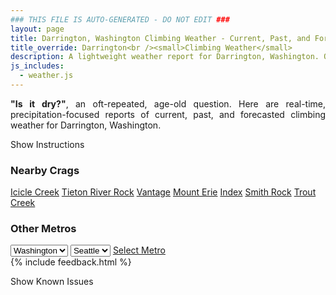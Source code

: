 ```yaml
---
### THIS FILE IS AUTO-GENERATED - DO NOT EDIT ###
layout: page
title: Darrington, Washington Climbing Weather - Current, Past, and Forecasted Report
title_override: Darrington<br /><small>Climbing Weather</small>
description: A lightweight weather report for Darrington, Washington. Optimized for slow internet connections.
js_includes:
  - weather.js
---
```


<section class="measure center lh-copy f5-ns f6 ph2 mv4" style="text-align: justify;">
<strong>"Is it dry?"</strong>, an oft-repeated, age-old question. Here are real-time,
precipitation-focused reports of current, past, and forecasted climbing weather for Darrington, Washington.
</section>

<p id="settings-toggle" class="mw5 b center tc hover-light-red black-70 pointer">Show Instructions</p>
<section id="settings" class="overflow-hidden" style="display:none;">
    <div class="mv2 ph2 center">
        <div class="fn f6 tc pv2">
            <p class="measure lh-copy center"><strong>Show/hide hourly forecasts</strong> by clicking the desired day.</p>
            <hr class="mw5 p0 mv2 o-60 b0 bt b--light-red light-red bg-light-red">
            <p class="measure lh-copy center"><strong>Current and Past conditions</strong> are measured by the nearest weather station. <strong>Forecast conditions</strong> are calculated and polled separately.</p>
            <hr class="mw5 p0 mv2 o-60 b0 bt b--light-red light-red bg-light-red">
            <p class="measure lh-copy center"><strong>Having issues?</strong> Try <a id="clear-cache" class="no-underline relative fancy-link light-red hover-light-red" href="#">clearing the local cache</a>.</p>
            <hr class="mw5 p0 mv2 o-60 b0 bt b--light-red light-red bg-light-red">
            <p class="measure lh-copy center">Weather data sourced from <a class="no-underline fancy-link relative light-red" target="_blank" href="https://www.weather.gov/documentation/services-web-api">weather.gov</a>.</p>
        </div>
    </div>
</section>
<section id="weather" data-crag="darrington-washington" class="mv4-ns mv3 ph2 center"></section>
<section id="nearby" class="tc lh-copy">
  <h3>Nearby Crags</h3>
<a class="nowrap no-underline fancy-link relative light-red mh3" href="/crags/icicle-creek-washington-weather.html">Icicle Creek</a>
<a class="nowrap no-underline fancy-link relative light-red mh3" href="/crags/tieton-river-rock-washington-weather.html">Tieton River Rock</a>
<a class="nowrap no-underline fancy-link relative light-red mh3" href="/crags/vantage-washington-weather.html">Vantage</a>
<a class="nowrap no-underline fancy-link relative light-red mh3" href="/crags/mount-erie-washington-weather.html">Mount Erie</a>
<a class="nowrap no-underline fancy-link relative light-red mh3" href="/crags/index-washington-weather.html">Index</a>
<a class="nowrap no-underline fancy-link relative light-red mh3" href="/crags/smith-rock-oregon-weather.html">Smith Rock</a>
<a class="nowrap no-underline fancy-link relative light-red mh3" href="/crags/trout-creek-oregon-weather.html">Trout Creek</a>
</section>
<section id="nearby" class="tc lh-copy">
  <h3>Other Metros</h3>
  <select class="ma1 bg-near-white pa2" id="stateSel">
    <option value="Texas">Texas</option>
    <option value="Washington" selected>Washington</option>
    <option value="Colorado">Colorado</option>
    <option value="Tennessee">Tennessee</option>
    <option value="Utah">Utah</option>
    <option value="California">California</option>
  </select>
  <select class="ma1 bg-near-white pa2" id="citySel">
    <option value="Seattle" selected>Seattle</option>
  </select>
  <a id="selectMetro" class="f6 link dim ph3 pv2 ma1 dib white bg-light-red" href="/crags/seattle-washington-weather.html">Select Metro</a>
  <script>
    var states = [];
    states["Texas"] = "Austin"
    states["Washington"] = "Seattle"
    states["Colorado"] = "Denver"
    states["Tennessee"] = "Nashville"
    states["Utah"] = "Salt Lake City"
    states["California"] = "San Francisco|Los Angeles"
  </script>
</section>
{% include feedback.html %}
<p id="issues-toggle" class="mw5 b center tc hover-light-red black-70 pointer">Show Known Issues</p>
<section id="issues" class="overflow-hidden tc f6">
</section>

<script>
  var weekly_SEW_151_89 = {"updated":"2021-08-02T03:18:10+00:00","units":"us","forecastGenerator":"BaselineForecastGenerator","generatedAt":"2021-08-02T08:43:56+00:00","updateTime":"2021-08-02T03:18:10+00:00","validTimes":"2021-08-01T21:00:00+00:00/P7DT4H","elevation":{"value":1150.9248,"unitCode":"unit:m"},"periods":[{"number":1,"name":"Overnight","startTime":"2021-08-02T01:00:00-07:00","endTime":"2021-08-02T06:00:00-07:00","isDaytime":false,"temperature":58,"temperatureUnit":"F","temperatureTrend":null,"windSpeed":"3 mph","windDirection":"WNW","icon":"https://api.weather.gov/icons/land/night/haze?size=medium","shortForecast":"Haze","detailedForecast":"Haze. Mostly clear, with a low around 58. West northwest wind around 3 mph."},{"number":2,"name":"Monday","startTime":"2021-08-02T06:00:00-07:00","endTime":"2021-08-02T18:00:00-07:00","isDaytime":true,"temperature":73,"temperatureUnit":"F","temperatureTrend":null,"windSpeed":"1 to 5 mph","windDirection":"N","icon":"https://api.weather.gov/icons/land/day/haze?size=medium","shortForecast":"Haze","detailedForecast":"Haze. Sunny, with a high near 73. North wind 1 to 5 mph."},{"number":3,"name":"Monday Night","startTime":"2021-08-02T18:00:00-07:00","endTime":"2021-08-03T06:00:00-07:00","isDaytime":false,"temperature":60,"temperatureUnit":"F","temperatureTrend":null,"windSpeed":"6 mph","windDirection":"NNW","icon":"https://api.weather.gov/icons/land/night/haze?size=medium","shortForecast":"Haze","detailedForecast":"Haze. Clear, with a low around 60. North northwest wind around 6 mph."},{"number":4,"name":"Tuesday","startTime":"2021-08-03T06:00:00-07:00","endTime":"2021-08-03T18:00:00-07:00","isDaytime":true,"temperature":77,"temperatureUnit":"F","temperatureTrend":null,"windSpeed":"2 to 6 mph","windDirection":"NW","icon":"https://api.weather.gov/icons/land/day/haze?size=medium","shortForecast":"Haze","detailedForecast":"Haze. Sunny, with a high near 77. Northwest wind 2 to 6 mph."},{"number":5,"name":"Tuesday Night","startTime":"2021-08-03T18:00:00-07:00","endTime":"2021-08-04T06:00:00-07:00","isDaytime":false,"temperature":58,"temperatureUnit":"F","temperatureTrend":null,"windSpeed":"2 to 6 mph","windDirection":"N","icon":"https://api.weather.gov/icons/land/night/haze?size=medium","shortForecast":"Haze","detailedForecast":"Haze. Mostly clear, with a low around 58. North wind 2 to 6 mph."},{"number":6,"name":"Wednesday","startTime":"2021-08-04T06:00:00-07:00","endTime":"2021-08-04T18:00:00-07:00","isDaytime":true,"temperature":78,"temperatureUnit":"F","temperatureTrend":null,"windSpeed":"3 to 7 mph","windDirection":"N","icon":"https://api.weather.gov/icons/land/day/haze?size=medium","shortForecast":"Haze","detailedForecast":"Haze. Sunny, with a high near 78."},{"number":7,"name":"Wednesday Night","startTime":"2021-08-04T18:00:00-07:00","endTime":"2021-08-05T06:00:00-07:00","isDaytime":false,"temperature":56,"temperatureUnit":"F","temperatureTrend":null,"windSpeed":"7 mph","windDirection":"WSW","icon":"https://api.weather.gov/icons/land/night/haze/rain_showers,20?size=medium","shortForecast":"Haze then Slight Chance Rain Showers","detailedForecast":"Haze before 5am, then a slight chance of rain showers. Partly cloudy, with a low around 56. Chance of precipitation is 20%."},{"number":8,"name":"Thursday","startTime":"2021-08-05T06:00:00-07:00","endTime":"2021-08-05T18:00:00-07:00","isDaytime":true,"temperature":67,"temperatureUnit":"F","temperatureTrend":null,"windSpeed":"8 mph","windDirection":"SW","icon":"https://api.weather.gov/icons/land/day/rain_showers?size=medium","shortForecast":"Slight Chance Rain Showers","detailedForecast":"A slight chance of rain showers. Partly sunny, with a high near 67."},{"number":9,"name":"Thursday Night","startTime":"2021-08-05T18:00:00-07:00","endTime":"2021-08-06T06:00:00-07:00","isDaytime":false,"temperature":55,"temperatureUnit":"F","temperatureTrend":null,"windSpeed":"8 mph","windDirection":"SW","icon":"https://api.weather.gov/icons/land/night/rain_showers?size=medium","shortForecast":"Chance Rain Showers","detailedForecast":"A chance of rain showers. Mostly cloudy, with a low around 55."},{"number":10,"name":"Friday","startTime":"2021-08-06T06:00:00-07:00","endTime":"2021-08-06T18:00:00-07:00","isDaytime":true,"temperature":58,"temperatureUnit":"F","temperatureTrend":null,"windSpeed":"8 mph","windDirection":"SW","icon":"https://api.weather.gov/icons/land/day/rain_showers?size=medium","shortForecast":"Rain Showers Likely","detailedForecast":"Rain showers likely. Mostly cloudy, with a high near 58."},{"number":11,"name":"Friday Night","startTime":"2021-08-06T18:00:00-07:00","endTime":"2021-08-07T06:00:00-07:00","isDaytime":false,"temperature":52,"temperatureUnit":"F","temperatureTrend":null,"windSpeed":"2 to 8 mph","windDirection":"WSW","icon":"https://api.weather.gov/icons/land/night/rain_showers?size=medium","shortForecast":"Rain Showers Likely","detailedForecast":"Rain showers likely. Mostly cloudy, with a low around 52."},{"number":12,"name":"Saturday","startTime":"2021-08-07T06:00:00-07:00","endTime":"2021-08-07T18:00:00-07:00","isDaytime":true,"temperature":56,"temperatureUnit":"F","temperatureTrend":null,"windSpeed":"5 to 8 mph","windDirection":"WSW","icon":"https://api.weather.gov/icons/land/day/rain_showers?size=medium","shortForecast":"Chance Rain Showers","detailedForecast":"A chance of rain showers. Mostly cloudy, with a high near 56."},{"number":13,"name":"Saturday Night","startTime":"2021-08-07T18:00:00-07:00","endTime":"2021-08-08T06:00:00-07:00","isDaytime":false,"temperature":51,"temperatureUnit":"F","temperatureTrend":null,"windSpeed":"3 to 7 mph","windDirection":"WSW","icon":"https://api.weather.gov/icons/land/night/rain_showers?size=medium","shortForecast":"Slight Chance Rain Showers","detailedForecast":"A slight chance of rain showers before 5am. Mostly cloudy, with a low around 51."},{"number":14,"name":"Sunday","startTime":"2021-08-08T06:00:00-07:00","endTime":"2021-08-08T18:00:00-07:00","isDaytime":true,"temperature":62,"temperatureUnit":"F","temperatureTrend":null,"windSpeed":"5 mph","windDirection":"SW","icon":"https://api.weather.gov/icons/land/day/rain_showers?size=medium","shortForecast":"Slight Chance Rain Showers","detailedForecast":"A slight chance of rain showers between 11am and 5pm. Partly sunny, with a high near 62."}]}
  var hourly_SEW_151_89 = {"@context":["https://geojson.org/geojson-ld/geojson-context.jsonld",{"@version":"1.1","wx":"https://api.weather.gov/ontology#","geo":"http://www.opengis.net/ont/geosparql#","unit":"http://codes.wmo.int/common/unit/","@vocab":"https://api.weather.gov/ontology#"}],"type":"Feature","geometry":{"type":"Polygon","coordinates":[[[-121.6487288,48.1784602],[-121.6426225,48.158006500000006],[-121.6119448,48.16207810000001],[-121.6180444,48.18253210000001],[-121.6487288,48.1784602]]]},"properties":{"updated":"2021-08-02T03:18:10+00:00","units":"us","forecastGenerator":"HourlyForecastGenerator","generatedAt":"2021-08-02T08:43:57+00:00","updateTime":"2021-08-02T03:18:10+00:00","validTimes":"2021-08-01T21:00:00+00:00/P7DT4H","elevation":{"value":1150.9248,"unitCode":"unit:m"},"periods":[{"number":1,"name":"","startTime":"2021-08-02T01:00:00-07:00","endTime":"2021-08-02T02:00:00-07:00","isDaytime":false,"temperature":59,"temperatureUnit":"F","temperatureTrend":null,"windSpeed":"1 mph","windDirection":"W","icon":"https://api.weather.gov/icons/land/night/haze?size=small","shortForecast":"Haze","detailedForecast":""},{"number":2,"name":"","startTime":"2021-08-02T02:00:00-07:00","endTime":"2021-08-02T03:00:00-07:00","isDaytime":false,"temperature":59,"temperatureUnit":"F","temperatureTrend":null,"windSpeed":"3 mph","windDirection":"W","icon":"https://api.weather.gov/icons/land/night/haze?size=small","shortForecast":"Haze","detailedForecast":""},{"number":3,"name":"","startTime":"2021-08-02T03:00:00-07:00","endTime":"2021-08-02T04:00:00-07:00","isDaytime":false,"temperature":58,"temperatureUnit":"F","temperatureTrend":null,"windSpeed":"3 mph","windDirection":"W","icon":"https://api.weather.gov/icons/land/night/haze?size=small","shortForecast":"Haze","detailedForecast":""},{"number":4,"name":"","startTime":"2021-08-02T04:00:00-07:00","endTime":"2021-08-02T05:00:00-07:00","isDaytime":false,"temperature":58,"temperatureUnit":"F","temperatureTrend":null,"windSpeed":"3 mph","windDirection":"W","icon":"https://api.weather.gov/icons/land/night/haze?size=small","shortForecast":"Haze","detailedForecast":""},{"number":5,"name":"","startTime":"2021-08-02T05:00:00-07:00","endTime":"2021-08-02T06:00:00-07:00","isDaytime":false,"temperature":58,"temperatureUnit":"F","temperatureTrend":null,"windSpeed":"2 mph","windDirection":"NW","icon":"https://api.weather.gov/icons/land/night/haze?size=small","shortForecast":"Haze","detailedForecast":""},{"number":6,"name":"","startTime":"2021-08-02T06:00:00-07:00","endTime":"2021-08-02T07:00:00-07:00","isDaytime":true,"temperature":58,"temperatureUnit":"F","temperatureTrend":null,"windSpeed":"2 mph","windDirection":"NW","icon":"https://api.weather.gov/icons/land/day/haze?size=small","shortForecast":"Haze","detailedForecast":""},{"number":7,"name":"","startTime":"2021-08-02T07:00:00-07:00","endTime":"2021-08-02T08:00:00-07:00","isDaytime":true,"temperature":60,"temperatureUnit":"F","temperatureTrend":null,"windSpeed":"2 mph","windDirection":"NW","icon":"https://api.weather.gov/icons/land/day/haze?size=small","shortForecast":"Haze","detailedForecast":""},{"number":8,"name":"","startTime":"2021-08-02T08:00:00-07:00","endTime":"2021-08-02T09:00:00-07:00","isDaytime":true,"temperature":63,"temperatureUnit":"F","temperatureTrend":null,"windSpeed":"1 mph","windDirection":"NE","icon":"https://api.weather.gov/icons/land/day/haze?size=small","shortForecast":"Haze","detailedForecast":""},{"number":9,"name":"","startTime":"2021-08-02T09:00:00-07:00","endTime":"2021-08-02T10:00:00-07:00","isDaytime":true,"temperature":65,"temperatureUnit":"F","temperatureTrend":null,"windSpeed":"1 mph","windDirection":"NE","icon":"https://api.weather.gov/icons/land/day/haze?size=small","shortForecast":"Haze","detailedForecast":""},{"number":10,"name":"","startTime":"2021-08-02T10:00:00-07:00","endTime":"2021-08-02T11:00:00-07:00","isDaytime":true,"temperature":67,"temperatureUnit":"F","temperatureTrend":null,"windSpeed":"1 mph","windDirection":"NE","icon":"https://api.weather.gov/icons/land/day/haze?size=small","shortForecast":"Haze","detailedForecast":""},{"number":11,"name":"","startTime":"2021-08-02T11:00:00-07:00","endTime":"2021-08-02T12:00:00-07:00","isDaytime":true,"temperature":69,"temperatureUnit":"F","temperatureTrend":null,"windSpeed":"5 mph","windDirection":"N","icon":"https://api.weather.gov/icons/land/day/haze?size=small","shortForecast":"Haze","detailedForecast":""},{"number":12,"name":"","startTime":"2021-08-02T12:00:00-07:00","endTime":"2021-08-02T13:00:00-07:00","isDaytime":true,"temperature":70,"temperatureUnit":"F","temperatureTrend":null,"windSpeed":"5 mph","windDirection":"N","icon":"https://api.weather.gov/icons/land/day/haze?size=small","shortForecast":"Haze","detailedForecast":""},{"number":13,"name":"","startTime":"2021-08-02T13:00:00-07:00","endTime":"2021-08-02T14:00:00-07:00","isDaytime":true,"temperature":71,"temperatureUnit":"F","temperatureTrend":null,"windSpeed":"5 mph","windDirection":"N","icon":"https://api.weather.gov/icons/land/day/haze?size=small","shortForecast":"Haze","detailedForecast":""},{"number":14,"name":"","startTime":"2021-08-02T14:00:00-07:00","endTime":"2021-08-02T15:00:00-07:00","isDaytime":true,"temperature":72,"temperatureUnit":"F","temperatureTrend":null,"windSpeed":"5 mph","windDirection":"NNW","icon":"https://api.weather.gov/icons/land/day/haze?size=small","shortForecast":"Haze","detailedForecast":""},{"number":15,"name":"","startTime":"2021-08-02T15:00:00-07:00","endTime":"2021-08-02T16:00:00-07:00","isDaytime":true,"temperature":73,"temperatureUnit":"F","temperatureTrend":null,"windSpeed":"5 mph","windDirection":"NNW","icon":"https://api.weather.gov/icons/land/day/haze?size=small","shortForecast":"Haze","detailedForecast":""},{"number":16,"name":"","startTime":"2021-08-02T16:00:00-07:00","endTime":"2021-08-02T17:00:00-07:00","isDaytime":true,"temperature":73,"temperatureUnit":"F","temperatureTrend":null,"windSpeed":"5 mph","windDirection":"NNW","icon":"https://api.weather.gov/icons/land/day/haze?size=small","shortForecast":"Haze","detailedForecast":""},{"number":17,"name":"","startTime":"2021-08-02T17:00:00-07:00","endTime":"2021-08-02T18:00:00-07:00","isDaytime":true,"temperature":72,"temperatureUnit":"F","temperatureTrend":null,"windSpeed":"5 mph","windDirection":"N","icon":"https://api.weather.gov/icons/land/day/haze?size=small","shortForecast":"Haze","detailedForecast":""},{"number":18,"name":"","startTime":"2021-08-02T18:00:00-07:00","endTime":"2021-08-02T19:00:00-07:00","isDaytime":false,"temperature":72,"temperatureUnit":"F","temperatureTrend":null,"windSpeed":"5 mph","windDirection":"N","icon":"https://api.weather.gov/icons/land/night/haze?size=small","shortForecast":"Haze","detailedForecast":""},{"number":19,"name":"","startTime":"2021-08-02T19:00:00-07:00","endTime":"2021-08-02T20:00:00-07:00","isDaytime":false,"temperature":71,"temperatureUnit":"F","temperatureTrend":null,"windSpeed":"5 mph","windDirection":"N","icon":"https://api.weather.gov/icons/land/night/haze?size=small","shortForecast":"Haze","detailedForecast":""},{"number":20,"name":"","startTime":"2021-08-02T20:00:00-07:00","endTime":"2021-08-02T21:00:00-07:00","isDaytime":false,"temperature":68,"temperatureUnit":"F","temperatureTrend":null,"windSpeed":"3 mph","windDirection":"NNW","icon":"https://api.weather.gov/icons/land/night/haze?size=small","shortForecast":"Haze","detailedForecast":""},{"number":21,"name":"","startTime":"2021-08-02T21:00:00-07:00","endTime":"2021-08-02T22:00:00-07:00","isDaytime":false,"temperature":66,"temperatureUnit":"F","temperatureTrend":null,"windSpeed":"3 mph","windDirection":"NNW","icon":"https://api.weather.gov/icons/land/night/haze?size=small","shortForecast":"Haze","detailedForecast":""},{"number":22,"name":"","startTime":"2021-08-02T22:00:00-07:00","endTime":"2021-08-02T23:00:00-07:00","isDaytime":false,"temperature":65,"temperatureUnit":"F","temperatureTrend":null,"windSpeed":"3 mph","windDirection":"NNW","icon":"https://api.weather.gov/icons/land/night/haze?size=small","shortForecast":"Haze","detailedForecast":""},{"number":23,"name":"","startTime":"2021-08-02T23:00:00-07:00","endTime":"2021-08-03T00:00:00-07:00","isDaytime":false,"temperature":63,"temperatureUnit":"F","temperatureTrend":null,"windSpeed":"3 mph","windDirection":"NNW","icon":"https://api.weather.gov/icons/land/night/haze?size=small","shortForecast":"Haze","detailedForecast":""},{"number":24,"name":"","startTime":"2021-08-03T00:00:00-07:00","endTime":"2021-08-03T01:00:00-07:00","isDaytime":false,"temperature":63,"temperatureUnit":"F","temperatureTrend":null,"windSpeed":"3 mph","windDirection":"NNW","icon":"https://api.weather.gov/icons/land/night/haze?size=small","shortForecast":"Haze","detailedForecast":""},{"number":25,"name":"","startTime":"2021-08-03T01:00:00-07:00","endTime":"2021-08-03T02:00:00-07:00","isDaytime":false,"temperature":62,"temperatureUnit":"F","temperatureTrend":null,"windSpeed":"3 mph","windDirection":"NNW","icon":"https://api.weather.gov/icons/land/night/haze?size=small","shortForecast":"Haze","detailedForecast":""},{"number":26,"name":"","startTime":"2021-08-03T02:00:00-07:00","endTime":"2021-08-03T03:00:00-07:00","isDaytime":false,"temperature":62,"temperatureUnit":"F","temperatureTrend":null,"windSpeed":"3 mph","windDirection":"N","icon":"https://api.weather.gov/icons/land/night/haze?size=small","shortForecast":"Haze","detailedForecast":""},{"number":27,"name":"","startTime":"2021-08-03T03:00:00-07:00","endTime":"2021-08-03T04:00:00-07:00","isDaytime":false,"temperature":61,"temperatureUnit":"F","temperatureTrend":null,"windSpeed":"3 mph","windDirection":"N","icon":"https://api.weather.gov/icons/land/night/haze?size=small","shortForecast":"Haze","detailedForecast":""},{"number":28,"name":"","startTime":"2021-08-03T04:00:00-07:00","endTime":"2021-08-03T05:00:00-07:00","isDaytime":false,"temperature":61,"temperatureUnit":"F","temperatureTrend":null,"windSpeed":"3 mph","windDirection":"N","icon":"https://api.weather.gov/icons/land/night/haze?size=small","shortForecast":"Haze","detailedForecast":""},{"number":29,"name":"","startTime":"2021-08-03T05:00:00-07:00","endTime":"2021-08-03T06:00:00-07:00","isDaytime":false,"temperature":60,"temperatureUnit":"F","temperatureTrend":null,"windSpeed":"6 mph","windDirection":"NNW","icon":"https://api.weather.gov/icons/land/night/haze?size=small","shortForecast":"Haze","detailedForecast":""},{"number":30,"name":"","startTime":"2021-08-03T06:00:00-07:00","endTime":"2021-08-03T07:00:00-07:00","isDaytime":true,"temperature":60,"temperatureUnit":"F","temperatureTrend":null,"windSpeed":"6 mph","windDirection":"NNW","icon":"https://api.weather.gov/icons/land/day/haze?size=small","shortForecast":"Haze","detailedForecast":""},{"number":31,"name":"","startTime":"2021-08-03T07:00:00-07:00","endTime":"2021-08-03T08:00:00-07:00","isDaytime":true,"temperature":62,"temperatureUnit":"F","temperatureTrend":null,"windSpeed":"6 mph","windDirection":"NNW","icon":"https://api.weather.gov/icons/land/day/haze?size=small","shortForecast":"Haze","detailedForecast":""},{"number":32,"name":"","startTime":"2021-08-03T08:00:00-07:00","endTime":"2021-08-03T09:00:00-07:00","isDaytime":true,"temperature":65,"temperatureUnit":"F","temperatureTrend":null,"windSpeed":"5 mph","windDirection":"WNW","icon":"https://api.weather.gov/icons/land/day/haze?size=small","shortForecast":"Haze","detailedForecast":""},{"number":33,"name":"","startTime":"2021-08-03T09:00:00-07:00","endTime":"2021-08-03T10:00:00-07:00","isDaytime":true,"temperature":68,"temperatureUnit":"F","temperatureTrend":null,"windSpeed":"5 mph","windDirection":"WNW","icon":"https://api.weather.gov/icons/land/day/haze?size=small","shortForecast":"Haze","detailedForecast":""},{"number":34,"name":"","startTime":"2021-08-03T10:00:00-07:00","endTime":"2021-08-03T11:00:00-07:00","isDaytime":true,"temperature":70,"temperatureUnit":"F","temperatureTrend":null,"windSpeed":"5 mph","windDirection":"WNW","icon":"https://api.weather.gov/icons/land/day/haze?size=small","shortForecast":"Haze","detailedForecast":""},{"number":35,"name":"","startTime":"2021-08-03T11:00:00-07:00","endTime":"2021-08-03T12:00:00-07:00","isDaytime":true,"temperature":72,"temperatureUnit":"F","temperatureTrend":null,"windSpeed":"3 mph","windDirection":"NW","icon":"https://api.weather.gov/icons/land/day/haze?size=small","shortForecast":"Haze","detailedForecast":""},{"number":36,"name":"","startTime":"2021-08-03T12:00:00-07:00","endTime":"2021-08-03T13:00:00-07:00","isDaytime":true,"temperature":74,"temperatureUnit":"F","temperatureTrend":null,"windSpeed":"3 mph","windDirection":"NW","icon":"https://api.weather.gov/icons/land/day/haze?size=small","shortForecast":"Haze","detailedForecast":""},{"number":37,"name":"","startTime":"2021-08-03T13:00:00-07:00","endTime":"2021-08-03T14:00:00-07:00","isDaytime":true,"temperature":74,"temperatureUnit":"F","temperatureTrend":null,"windSpeed":"3 mph","windDirection":"NW","icon":"https://api.weather.gov/icons/land/day/haze?size=small","shortForecast":"Haze","detailedForecast":""},{"number":38,"name":"","startTime":"2021-08-03T14:00:00-07:00","endTime":"2021-08-03T15:00:00-07:00","isDaytime":true,"temperature":76,"temperatureUnit":"F","temperatureTrend":null,"windSpeed":"2 mph","windDirection":"WNW","icon":"https://api.weather.gov/icons/land/day/haze?size=small","shortForecast":"Haze","detailedForecast":""},{"number":39,"name":"","startTime":"2021-08-03T15:00:00-07:00","endTime":"2021-08-03T16:00:00-07:00","isDaytime":true,"temperature":76,"temperatureUnit":"F","temperatureTrend":null,"windSpeed":"2 mph","windDirection":"WNW","icon":"https://api.weather.gov/icons/land/day/haze?size=small","shortForecast":"Haze","detailedForecast":""},{"number":40,"name":"","startTime":"2021-08-03T16:00:00-07:00","endTime":"2021-08-03T17:00:00-07:00","isDaytime":true,"temperature":77,"temperatureUnit":"F","temperatureTrend":null,"windSpeed":"2 mph","windDirection":"WNW","icon":"https://api.weather.gov/icons/land/day/haze?size=small","shortForecast":"Haze","detailedForecast":""},{"number":41,"name":"","startTime":"2021-08-03T17:00:00-07:00","endTime":"2021-08-03T18:00:00-07:00","isDaytime":true,"temperature":76,"temperatureUnit":"F","temperatureTrend":null,"windSpeed":"3 mph","windDirection":"NW","icon":"https://api.weather.gov/icons/land/day/haze?size=small","shortForecast":"Haze","detailedForecast":""},{"number":42,"name":"","startTime":"2021-08-03T18:00:00-07:00","endTime":"2021-08-03T19:00:00-07:00","isDaytime":false,"temperature":76,"temperatureUnit":"F","temperatureTrend":null,"windSpeed":"3 mph","windDirection":"NW","icon":"https://api.weather.gov/icons/land/night/haze?size=small","shortForecast":"Haze","detailedForecast":""},{"number":43,"name":"","startTime":"2021-08-03T19:00:00-07:00","endTime":"2021-08-03T20:00:00-07:00","isDaytime":false,"temperature":74,"temperatureUnit":"F","temperatureTrend":null,"windSpeed":"3 mph","windDirection":"NW","icon":"https://api.weather.gov/icons/land/night/haze?size=small","shortForecast":"Haze","detailedForecast":""},{"number":44,"name":"","startTime":"2021-08-03T20:00:00-07:00","endTime":"2021-08-03T21:00:00-07:00","isDaytime":false,"temperature":70,"temperatureUnit":"F","temperatureTrend":null,"windSpeed":"2 mph","windDirection":"NNW","icon":"https://api.weather.gov/icons/land/night/haze?size=small","shortForecast":"Haze","detailedForecast":""},{"number":45,"name":"","startTime":"2021-08-03T21:00:00-07:00","endTime":"2021-08-03T22:00:00-07:00","isDaytime":false,"temperature":67,"temperatureUnit":"F","temperatureTrend":null,"windSpeed":"2 mph","windDirection":"NNW","icon":"https://api.weather.gov/icons/land/night/haze?size=small","shortForecast":"Haze","detailedForecast":""},{"number":46,"name":"","startTime":"2021-08-03T22:00:00-07:00","endTime":"2021-08-03T23:00:00-07:00","isDaytime":false,"temperature":65,"temperatureUnit":"F","temperatureTrend":null,"windSpeed":"2 mph","windDirection":"NNW","icon":"https://api.weather.gov/icons/land/night/haze?size=small","shortForecast":"Haze","detailedForecast":""},{"number":47,"name":"","startTime":"2021-08-03T23:00:00-07:00","endTime":"2021-08-04T00:00:00-07:00","isDaytime":false,"temperature":63,"temperatureUnit":"F","temperatureTrend":null,"windSpeed":"2 mph","windDirection":"NNW","icon":"https://api.weather.gov/icons/land/night/haze?size=small","shortForecast":"Haze","detailedForecast":""},{"number":48,"name":"","startTime":"2021-08-04T00:00:00-07:00","endTime":"2021-08-04T01:00:00-07:00","isDaytime":false,"temperature":62,"temperatureUnit":"F","temperatureTrend":null,"windSpeed":"2 mph","windDirection":"NNW","icon":"https://api.weather.gov/icons/land/night/haze?size=small","shortForecast":"Haze","detailedForecast":""},{"number":49,"name":"","startTime":"2021-08-04T01:00:00-07:00","endTime":"2021-08-04T02:00:00-07:00","isDaytime":false,"temperature":62,"temperatureUnit":"F","temperatureTrend":null,"windSpeed":"2 mph","windDirection":"NNW","icon":"https://api.weather.gov/icons/land/night/haze?size=small","shortForecast":"Haze","detailedForecast":""},{"number":50,"name":"","startTime":"2021-08-04T02:00:00-07:00","endTime":"2021-08-04T03:00:00-07:00","isDaytime":false,"temperature":60,"temperatureUnit":"F","temperatureTrend":null,"windSpeed":"5 mph","windDirection":"N","icon":"https://api.weather.gov/icons/land/night/haze?size=small","shortForecast":"Haze","detailedForecast":""},{"number":51,"name":"","startTime":"2021-08-04T03:00:00-07:00","endTime":"2021-08-04T04:00:00-07:00","isDaytime":false,"temperature":59,"temperatureUnit":"F","temperatureTrend":null,"windSpeed":"5 mph","windDirection":"N","icon":"https://api.weather.gov/icons/land/night/haze?size=small","shortForecast":"Haze","detailedForecast":""},{"number":52,"name":"","startTime":"2021-08-04T04:00:00-07:00","endTime":"2021-08-04T05:00:00-07:00","isDaytime":false,"temperature":59,"temperatureUnit":"F","temperatureTrend":null,"windSpeed":"5 mph","windDirection":"N","icon":"https://api.weather.gov/icons/land/night/haze?size=small","shortForecast":"Haze","detailedForecast":""},{"number":53,"name":"","startTime":"2021-08-04T05:00:00-07:00","endTime":"2021-08-04T06:00:00-07:00","isDaytime":false,"temperature":58,"temperatureUnit":"F","temperatureTrend":null,"windSpeed":"6 mph","windDirection":"NNE","icon":"https://api.weather.gov/icons/land/night/haze?size=small","shortForecast":"Haze","detailedForecast":""},{"number":54,"name":"","startTime":"2021-08-04T06:00:00-07:00","endTime":"2021-08-04T07:00:00-07:00","isDaytime":true,"temperature":58,"temperatureUnit":"F","temperatureTrend":null,"windSpeed":"6 mph","windDirection":"NNE","icon":"https://api.weather.gov/icons/land/day/haze?size=small","shortForecast":"Haze","detailedForecast":""},{"number":55,"name":"","startTime":"2021-08-04T07:00:00-07:00","endTime":"2021-08-04T08:00:00-07:00","isDaytime":true,"temperature":61,"temperatureUnit":"F","temperatureTrend":null,"windSpeed":"6 mph","windDirection":"NNE","icon":"https://api.weather.gov/icons/land/day/haze?size=small","shortForecast":"Haze","detailedForecast":""},{"number":56,"name":"","startTime":"2021-08-04T08:00:00-07:00","endTime":"2021-08-04T09:00:00-07:00","isDaytime":true,"temperature":64,"temperatureUnit":"F","temperatureTrend":null,"windSpeed":"7 mph","windDirection":"NNE","icon":"https://api.weather.gov/icons/land/day/haze?size=small","shortForecast":"Haze","detailedForecast":""},{"number":57,"name":"","startTime":"2021-08-04T09:00:00-07:00","endTime":"2021-08-04T10:00:00-07:00","isDaytime":true,"temperature":67,"temperatureUnit":"F","temperatureTrend":null,"windSpeed":"7 mph","windDirection":"NNE","icon":"https://api.weather.gov/icons/land/day/haze?size=small","shortForecast":"Haze","detailedForecast":""},{"number":58,"name":"","startTime":"2021-08-04T10:00:00-07:00","endTime":"2021-08-04T11:00:00-07:00","isDaytime":true,"temperature":70,"temperatureUnit":"F","temperatureTrend":null,"windSpeed":"7 mph","windDirection":"NNE","icon":"https://api.weather.gov/icons/land/day/haze?size=small","shortForecast":"Haze","detailedForecast":""},{"number":59,"name":"","startTime":"2021-08-04T11:00:00-07:00","endTime":"2021-08-04T12:00:00-07:00","isDaytime":true,"temperature":72,"temperatureUnit":"F","temperatureTrend":null,"windSpeed":"5 mph","windDirection":"N","icon":"https://api.weather.gov/icons/land/day/haze?size=small","shortForecast":"Haze","detailedForecast":""},{"number":60,"name":"","startTime":"2021-08-04T12:00:00-07:00","endTime":"2021-08-04T13:00:00-07:00","isDaytime":true,"temperature":74,"temperatureUnit":"F","temperatureTrend":null,"windSpeed":"5 mph","windDirection":"N","icon":"https://api.weather.gov/icons/land/day/haze?size=small","shortForecast":"Haze","detailedForecast":""},{"number":61,"name":"","startTime":"2021-08-04T13:00:00-07:00","endTime":"2021-08-04T14:00:00-07:00","isDaytime":true,"temperature":75,"temperatureUnit":"F","temperatureTrend":null,"windSpeed":"5 mph","windDirection":"N","icon":"https://api.weather.gov/icons/land/day/haze?size=small","shortForecast":"Haze","detailedForecast":""},{"number":62,"name":"","startTime":"2021-08-04T14:00:00-07:00","endTime":"2021-08-04T15:00:00-07:00","isDaytime":true,"temperature":76,"temperatureUnit":"F","temperatureTrend":null,"windSpeed":"3 mph","windDirection":"WNW","icon":"https://api.weather.gov/icons/land/day/haze?size=small","shortForecast":"Haze","detailedForecast":""},{"number":63,"name":"","startTime":"2021-08-04T15:00:00-07:00","endTime":"2021-08-04T16:00:00-07:00","isDaytime":true,"temperature":77,"temperatureUnit":"F","temperatureTrend":null,"windSpeed":"3 mph","windDirection":"WNW","icon":"https://api.weather.gov/icons/land/day/haze?size=small","shortForecast":"Haze","detailedForecast":""},{"number":64,"name":"","startTime":"2021-08-04T16:00:00-07:00","endTime":"2021-08-04T17:00:00-07:00","isDaytime":true,"temperature":77,"temperatureUnit":"F","temperatureTrend":null,"windSpeed":"3 mph","windDirection":"WNW","icon":"https://api.weather.gov/icons/land/day/haze?size=small","shortForecast":"Haze","detailedForecast":""},{"number":65,"name":"","startTime":"2021-08-04T17:00:00-07:00","endTime":"2021-08-04T18:00:00-07:00","isDaytime":true,"temperature":77,"temperatureUnit":"F","temperatureTrend":null,"windSpeed":"5 mph","windDirection":"WNW","icon":"https://api.weather.gov/icons/land/day/haze?size=small","shortForecast":"Haze","detailedForecast":""},{"number":66,"name":"","startTime":"2021-08-04T18:00:00-07:00","endTime":"2021-08-04T19:00:00-07:00","isDaytime":false,"temperature":77,"temperatureUnit":"F","temperatureTrend":null,"windSpeed":"5 mph","windDirection":"WNW","icon":"https://api.weather.gov/icons/land/night/haze?size=small","shortForecast":"Haze","detailedForecast":""},{"number":67,"name":"","startTime":"2021-08-04T19:00:00-07:00","endTime":"2021-08-04T20:00:00-07:00","isDaytime":false,"temperature":74,"temperatureUnit":"F","temperatureTrend":null,"windSpeed":"5 mph","windDirection":"WNW","icon":"https://api.weather.gov/icons/land/night/haze?size=small","shortForecast":"Haze","detailedForecast":""},{"number":68,"name":"","startTime":"2021-08-04T20:00:00-07:00","endTime":"2021-08-04T21:00:00-07:00","isDaytime":false,"temperature":70,"temperatureUnit":"F","temperatureTrend":null,"windSpeed":"6 mph","windDirection":"WSW","icon":"https://api.weather.gov/icons/land/night/haze?size=small","shortForecast":"Haze","detailedForecast":""},{"number":69,"name":"","startTime":"2021-08-04T21:00:00-07:00","endTime":"2021-08-04T22:00:00-07:00","isDaytime":false,"temperature":67,"temperatureUnit":"F","temperatureTrend":null,"windSpeed":"6 mph","windDirection":"WSW","icon":"https://api.weather.gov/icons/land/night/haze?size=small","shortForecast":"Haze","detailedForecast":""},{"number":70,"name":"","startTime":"2021-08-04T22:00:00-07:00","endTime":"2021-08-04T23:00:00-07:00","isDaytime":false,"temperature":64,"temperatureUnit":"F","temperatureTrend":null,"windSpeed":"6 mph","windDirection":"WSW","icon":"https://api.weather.gov/icons/land/night/haze?size=small","shortForecast":"Haze","detailedForecast":""},{"number":71,"name":"","startTime":"2021-08-04T23:00:00-07:00","endTime":"2021-08-05T00:00:00-07:00","isDaytime":false,"temperature":62,"temperatureUnit":"F","temperatureTrend":null,"windSpeed":"5 mph","windDirection":"WSW","icon":"https://api.weather.gov/icons/land/night/haze?size=small","shortForecast":"Haze","detailedForecast":""},{"number":72,"name":"","startTime":"2021-08-05T00:00:00-07:00","endTime":"2021-08-05T01:00:00-07:00","isDaytime":false,"temperature":61,"temperatureUnit":"F","temperatureTrend":null,"windSpeed":"5 mph","windDirection":"WSW","icon":"https://api.weather.gov/icons/land/night/haze?size=small","shortForecast":"Haze","detailedForecast":""},{"number":73,"name":"","startTime":"2021-08-05T01:00:00-07:00","endTime":"2021-08-05T02:00:00-07:00","isDaytime":false,"temperature":60,"temperatureUnit":"F","temperatureTrend":null,"windSpeed":"5 mph","windDirection":"WSW","icon":"https://api.weather.gov/icons/land/night/haze?size=small","shortForecast":"Haze","detailedForecast":""},{"number":74,"name":"","startTime":"2021-08-05T02:00:00-07:00","endTime":"2021-08-05T03:00:00-07:00","isDaytime":false,"temperature":59,"temperatureUnit":"F","temperatureTrend":null,"windSpeed":"6 mph","windDirection":"SW","icon":"https://api.weather.gov/icons/land/night/haze?size=small","shortForecast":"Haze","detailedForecast":""},{"number":75,"name":"","startTime":"2021-08-05T03:00:00-07:00","endTime":"2021-08-05T04:00:00-07:00","isDaytime":false,"temperature":58,"temperatureUnit":"F","temperatureTrend":null,"windSpeed":"6 mph","windDirection":"SW","icon":"https://api.weather.gov/icons/land/night/haze?size=small","shortForecast":"Haze","detailedForecast":""},{"number":76,"name":"","startTime":"2021-08-05T04:00:00-07:00","endTime":"2021-08-05T05:00:00-07:00","isDaytime":false,"temperature":57,"temperatureUnit":"F","temperatureTrend":null,"windSpeed":"6 mph","windDirection":"SW","icon":"https://api.weather.gov/icons/land/night/haze?size=small","shortForecast":"Haze","detailedForecast":""},{"number":77,"name":"","startTime":"2021-08-05T05:00:00-07:00","endTime":"2021-08-05T06:00:00-07:00","isDaytime":false,"temperature":56,"temperatureUnit":"F","temperatureTrend":null,"windSpeed":"7 mph","windDirection":"SW","icon":"https://api.weather.gov/icons/land/night/rain_showers?size=small","shortForecast":"Slight Chance Rain Showers","detailedForecast":""},{"number":78,"name":"","startTime":"2021-08-05T06:00:00-07:00","endTime":"2021-08-05T07:00:00-07:00","isDaytime":true,"temperature":56,"temperatureUnit":"F","temperatureTrend":null,"windSpeed":"7 mph","windDirection":"SW","icon":"https://api.weather.gov/icons/land/day/rain_showers?size=small","shortForecast":"Slight Chance Rain Showers","detailedForecast":""},{"number":79,"name":"","startTime":"2021-08-05T07:00:00-07:00","endTime":"2021-08-05T08:00:00-07:00","isDaytime":true,"temperature":57,"temperatureUnit":"F","temperatureTrend":null,"windSpeed":"7 mph","windDirection":"SW","icon":"https://api.weather.gov/icons/land/day/rain_showers?size=small","shortForecast":"Slight Chance Rain Showers","detailedForecast":""},{"number":80,"name":"","startTime":"2021-08-05T08:00:00-07:00","endTime":"2021-08-05T09:00:00-07:00","isDaytime":true,"temperature":59,"temperatureUnit":"F","temperatureTrend":null,"windSpeed":"6 mph","windDirection":"SW","icon":"https://api.weather.gov/icons/land/day/rain_showers?size=small","shortForecast":"Slight Chance Rain Showers","detailedForecast":""},{"number":81,"name":"","startTime":"2021-08-05T09:00:00-07:00","endTime":"2021-08-05T10:00:00-07:00","isDaytime":true,"temperature":61,"temperatureUnit":"F","temperatureTrend":null,"windSpeed":"6 mph","windDirection":"SW","icon":"https://api.weather.gov/icons/land/day/rain_showers?size=small","shortForecast":"Slight Chance Rain Showers","detailedForecast":""},{"number":82,"name":"","startTime":"2021-08-05T10:00:00-07:00","endTime":"2021-08-05T11:00:00-07:00","isDaytime":true,"temperature":63,"temperatureUnit":"F","temperatureTrend":null,"windSpeed":"6 mph","windDirection":"SW","icon":"https://api.weather.gov/icons/land/day/rain_showers?size=small","shortForecast":"Slight Chance Rain Showers","detailedForecast":""},{"number":83,"name":"","startTime":"2021-08-05T11:00:00-07:00","endTime":"2021-08-05T12:00:00-07:00","isDaytime":true,"temperature":64,"temperatureUnit":"F","temperatureTrend":null,"windSpeed":"7 mph","windDirection":"SW","icon":"https://api.weather.gov/icons/land/day/rain_showers?size=small","shortForecast":"Slight Chance Rain Showers","detailedForecast":""},{"number":84,"name":"","startTime":"2021-08-05T12:00:00-07:00","endTime":"2021-08-05T13:00:00-07:00","isDaytime":true,"temperature":65,"temperatureUnit":"F","temperatureTrend":null,"windSpeed":"7 mph","windDirection":"SW","icon":"https://api.weather.gov/icons/land/day/rain_showers?size=small","shortForecast":"Slight Chance Rain Showers","detailedForecast":""},{"number":85,"name":"","startTime":"2021-08-05T13:00:00-07:00","endTime":"2021-08-05T14:00:00-07:00","isDaytime":true,"temperature":65,"temperatureUnit":"F","temperatureTrend":null,"windSpeed":"7 mph","windDirection":"SW","icon":"https://api.weather.gov/icons/land/day/rain_showers?size=small","shortForecast":"Slight Chance Rain Showers","detailedForecast":""},{"number":86,"name":"","startTime":"2021-08-05T14:00:00-07:00","endTime":"2021-08-05T15:00:00-07:00","isDaytime":true,"temperature":66,"temperatureUnit":"F","temperatureTrend":null,"windSpeed":"6 mph","windDirection":"WSW","icon":"https://api.weather.gov/icons/land/day/rain_showers?size=small","shortForecast":"Slight Chance Rain Showers","detailedForecast":""},{"number":87,"name":"","startTime":"2021-08-05T15:00:00-07:00","endTime":"2021-08-05T16:00:00-07:00","isDaytime":true,"temperature":67,"temperatureUnit":"F","temperatureTrend":null,"windSpeed":"6 mph","windDirection":"WSW","icon":"https://api.weather.gov/icons/land/day/rain_showers?size=small","shortForecast":"Slight Chance Rain Showers","detailedForecast":""},{"number":88,"name":"","startTime":"2021-08-05T16:00:00-07:00","endTime":"2021-08-05T17:00:00-07:00","isDaytime":true,"temperature":67,"temperatureUnit":"F","temperatureTrend":null,"windSpeed":"6 mph","windDirection":"WSW","icon":"https://api.weather.gov/icons/land/day/rain_showers?size=small","shortForecast":"Slight Chance Rain Showers","detailedForecast":""},{"number":89,"name":"","startTime":"2021-08-05T17:00:00-07:00","endTime":"2021-08-05T18:00:00-07:00","isDaytime":true,"temperature":67,"temperatureUnit":"F","temperatureTrend":null,"windSpeed":"8 mph","windDirection":"WSW","icon":"https://api.weather.gov/icons/land/day/rain_showers?size=small","shortForecast":"Slight Chance Rain Showers","detailedForecast":""},{"number":90,"name":"","startTime":"2021-08-05T18:00:00-07:00","endTime":"2021-08-05T19:00:00-07:00","isDaytime":false,"temperature":67,"temperatureUnit":"F","temperatureTrend":null,"windSpeed":"8 mph","windDirection":"WSW","icon":"https://api.weather.gov/icons/land/night/rain_showers?size=small","shortForecast":"Slight Chance Rain Showers","detailedForecast":""},{"number":91,"name":"","startTime":"2021-08-05T19:00:00-07:00","endTime":"2021-08-05T20:00:00-07:00","isDaytime":false,"temperature":65,"temperatureUnit":"F","temperatureTrend":null,"windSpeed":"8 mph","windDirection":"WSW","icon":"https://api.weather.gov/icons/land/night/rain_showers?size=small","shortForecast":"Slight Chance Rain Showers","detailedForecast":""},{"number":92,"name":"","startTime":"2021-08-05T20:00:00-07:00","endTime":"2021-08-05T21:00:00-07:00","isDaytime":false,"temperature":63,"temperatureUnit":"F","temperatureTrend":null,"windSpeed":"6 mph","windDirection":"WSW","icon":"https://api.weather.gov/icons/land/night/rain_showers?size=small","shortForecast":"Slight Chance Rain Showers","detailedForecast":""},{"number":93,"name":"","startTime":"2021-08-05T21:00:00-07:00","endTime":"2021-08-05T22:00:00-07:00","isDaytime":false,"temperature":61,"temperatureUnit":"F","temperatureTrend":null,"windSpeed":"6 mph","windDirection":"WSW","icon":"https://api.weather.gov/icons/land/night/rain_showers?size=small","shortForecast":"Slight Chance Rain Showers","detailedForecast":""},{"number":94,"name":"","startTime":"2021-08-05T22:00:00-07:00","endTime":"2021-08-05T23:00:00-07:00","isDaytime":false,"temperature":59,"temperatureUnit":"F","temperatureTrend":null,"windSpeed":"6 mph","windDirection":"WSW","icon":"https://api.weather.gov/icons/land/night/rain_showers?size=small","shortForecast":"Slight Chance Rain Showers","detailedForecast":""},{"number":95,"name":"","startTime":"2021-08-05T23:00:00-07:00","endTime":"2021-08-06T00:00:00-07:00","isDaytime":false,"temperature":58,"temperatureUnit":"F","temperatureTrend":null,"windSpeed":"7 mph","windDirection":"SW","icon":"https://api.weather.gov/icons/land/night/rain_showers?size=small","shortForecast":"Chance Rain Showers","detailedForecast":""},{"number":96,"name":"","startTime":"2021-08-06T00:00:00-07:00","endTime":"2021-08-06T01:00:00-07:00","isDaytime":false,"temperature":58,"temperatureUnit":"F","temperatureTrend":null,"windSpeed":"7 mph","windDirection":"SW","icon":"https://api.weather.gov/icons/land/night/rain_showers?size=small","shortForecast":"Chance Rain Showers","detailedForecast":""},{"number":97,"name":"","startTime":"2021-08-06T01:00:00-07:00","endTime":"2021-08-06T02:00:00-07:00","isDaytime":false,"temperature":57,"temperatureUnit":"F","temperatureTrend":null,"windSpeed":"7 mph","windDirection":"SW","icon":"https://api.weather.gov/icons/land/night/rain_showers?size=small","shortForecast":"Chance Rain Showers","detailedForecast":""},{"number":98,"name":"","startTime":"2021-08-06T02:00:00-07:00","endTime":"2021-08-06T03:00:00-07:00","isDaytime":false,"temperature":57,"temperatureUnit":"F","temperatureTrend":null,"windSpeed":"6 mph","windDirection":"SSW","icon":"https://api.weather.gov/icons/land/night/rain_showers?size=small","shortForecast":"Chance Rain Showers","detailedForecast":""},{"number":99,"name":"","startTime":"2021-08-06T03:00:00-07:00","endTime":"2021-08-06T04:00:00-07:00","isDaytime":false,"temperature":56,"temperatureUnit":"F","temperatureTrend":null,"windSpeed":"6 mph","windDirection":"SSW","icon":"https://api.weather.gov/icons/land/night/rain_showers?size=small","shortForecast":"Chance Rain Showers","detailedForecast":""},{"number":100,"name":"","startTime":"2021-08-06T04:00:00-07:00","endTime":"2021-08-06T05:00:00-07:00","isDaytime":false,"temperature":56,"temperatureUnit":"F","temperatureTrend":null,"windSpeed":"6 mph","windDirection":"SSW","icon":"https://api.weather.gov/icons/land/night/rain_showers?size=small","shortForecast":"Chance Rain Showers","detailedForecast":""},{"number":101,"name":"","startTime":"2021-08-06T05:00:00-07:00","endTime":"2021-08-06T06:00:00-07:00","isDaytime":false,"temperature":55,"temperatureUnit":"F","temperatureTrend":null,"windSpeed":"7 mph","windDirection":"SSW","icon":"https://api.weather.gov/icons/land/night/rain_showers?size=small","shortForecast":"Chance Rain Showers","detailedForecast":""},{"number":102,"name":"","startTime":"2021-08-06T06:00:00-07:00","endTime":"2021-08-06T07:00:00-07:00","isDaytime":true,"temperature":55,"temperatureUnit":"F","temperatureTrend":null,"windSpeed":"7 mph","windDirection":"SSW","icon":"https://api.weather.gov/icons/land/day/rain_showers?size=small","shortForecast":"Chance Rain Showers","detailedForecast":""},{"number":103,"name":"","startTime":"2021-08-06T07:00:00-07:00","endTime":"2021-08-06T08:00:00-07:00","isDaytime":true,"temperature":55,"temperatureUnit":"F","temperatureTrend":null,"windSpeed":"7 mph","windDirection":"SSW","icon":"https://api.weather.gov/icons/land/day/rain_showers?size=small","shortForecast":"Chance Rain Showers","detailedForecast":""},{"number":104,"name":"","startTime":"2021-08-06T08:00:00-07:00","endTime":"2021-08-06T09:00:00-07:00","isDaytime":true,"temperature":56,"temperatureUnit":"F","temperatureTrend":null,"windSpeed":"7 mph","windDirection":"SSW","icon":"https://api.weather.gov/icons/land/day/rain_showers?size=small","shortForecast":"Chance Rain Showers","detailedForecast":""},{"number":105,"name":"","startTime":"2021-08-06T09:00:00-07:00","endTime":"2021-08-06T10:00:00-07:00","isDaytime":true,"temperature":56,"temperatureUnit":"F","temperatureTrend":null,"windSpeed":"7 mph","windDirection":"SSW","icon":"https://api.weather.gov/icons/land/day/rain_showers?size=small","shortForecast":"Chance Rain Showers","detailedForecast":""},{"number":106,"name":"","startTime":"2021-08-06T10:00:00-07:00","endTime":"2021-08-06T11:00:00-07:00","isDaytime":true,"temperature":57,"temperatureUnit":"F","temperatureTrend":null,"windSpeed":"7 mph","windDirection":"SSW","icon":"https://api.weather.gov/icons/land/day/rain_showers?size=small","shortForecast":"Chance Rain Showers","detailedForecast":""},{"number":107,"name":"","startTime":"2021-08-06T11:00:00-07:00","endTime":"2021-08-06T12:00:00-07:00","isDaytime":true,"temperature":57,"temperatureUnit":"F","temperatureTrend":null,"windSpeed":"8 mph","windDirection":"SSW","icon":"https://api.weather.gov/icons/land/day/rain_showers?size=small","shortForecast":"Rain Showers Likely","detailedForecast":""},{"number":108,"name":"","startTime":"2021-08-06T12:00:00-07:00","endTime":"2021-08-06T13:00:00-07:00","isDaytime":true,"temperature":57,"temperatureUnit":"F","temperatureTrend":null,"windSpeed":"8 mph","windDirection":"SSW","icon":"https://api.weather.gov/icons/land/day/rain_showers?size=small","shortForecast":"Rain Showers Likely","detailedForecast":""},{"number":109,"name":"","startTime":"2021-08-06T13:00:00-07:00","endTime":"2021-08-06T14:00:00-07:00","isDaytime":true,"temperature":58,"temperatureUnit":"F","temperatureTrend":null,"windSpeed":"8 mph","windDirection":"SSW","icon":"https://api.weather.gov/icons/land/day/rain_showers?size=small","shortForecast":"Rain Showers Likely","detailedForecast":""},{"number":110,"name":"","startTime":"2021-08-06T14:00:00-07:00","endTime":"2021-08-06T15:00:00-07:00","isDaytime":true,"temperature":58,"temperatureUnit":"F","temperatureTrend":null,"windSpeed":"7 mph","windDirection":"SW","icon":"https://api.weather.gov/icons/land/day/rain_showers?size=small","shortForecast":"Rain Showers Likely","detailedForecast":""},{"number":111,"name":"","startTime":"2021-08-06T15:00:00-07:00","endTime":"2021-08-06T16:00:00-07:00","isDaytime":true,"temperature":58,"temperatureUnit":"F","temperatureTrend":null,"windSpeed":"7 mph","windDirection":"SW","icon":"https://api.weather.gov/icons/land/day/rain_showers?size=small","shortForecast":"Rain Showers Likely","detailedForecast":""},{"number":112,"name":"","startTime":"2021-08-06T16:00:00-07:00","endTime":"2021-08-06T17:00:00-07:00","isDaytime":true,"temperature":58,"temperatureUnit":"F","temperatureTrend":null,"windSpeed":"7 mph","windDirection":"SW","icon":"https://api.weather.gov/icons/land/day/rain_showers?size=small","shortForecast":"Rain Showers Likely","detailedForecast":""},{"number":113,"name":"","startTime":"2021-08-06T17:00:00-07:00","endTime":"2021-08-06T18:00:00-07:00","isDaytime":true,"temperature":58,"temperatureUnit":"F","temperatureTrend":null,"windSpeed":"6 mph","windDirection":"W","icon":"https://api.weather.gov/icons/land/day/rain_showers?size=small","shortForecast":"Rain Showers Likely","detailedForecast":""},{"number":114,"name":"","startTime":"2021-08-06T18:00:00-07:00","endTime":"2021-08-06T19:00:00-07:00","isDaytime":false,"temperature":58,"temperatureUnit":"F","temperatureTrend":null,"windSpeed":"6 mph","windDirection":"W","icon":"https://api.weather.gov/icons/land/night/rain_showers?size=small","shortForecast":"Rain Showers Likely","detailedForecast":""},{"number":115,"name":"","startTime":"2021-08-06T19:00:00-07:00","endTime":"2021-08-06T20:00:00-07:00","isDaytime":false,"temperature":57,"temperatureUnit":"F","temperatureTrend":null,"windSpeed":"6 mph","windDirection":"W","icon":"https://api.weather.gov/icons/land/night/rain_showers?size=small","shortForecast":"Rain Showers Likely","detailedForecast":""},{"number":116,"name":"","startTime":"2021-08-06T20:00:00-07:00","endTime":"2021-08-06T21:00:00-07:00","isDaytime":false,"temperature":56,"temperatureUnit":"F","temperatureTrend":null,"windSpeed":"6 mph","windDirection":"W","icon":"https://api.weather.gov/icons/land/night/rain_showers?size=small","shortForecast":"Rain Showers Likely","detailedForecast":""},{"number":117,"name":"","startTime":"2021-08-06T21:00:00-07:00","endTime":"2021-08-06T22:00:00-07:00","isDaytime":false,"temperature":55,"temperatureUnit":"F","temperatureTrend":null,"windSpeed":"6 mph","windDirection":"W","icon":"https://api.weather.gov/icons/land/night/rain_showers?size=small","shortForecast":"Rain Showers Likely","detailedForecast":""},{"number":118,"name":"","startTime":"2021-08-06T22:00:00-07:00","endTime":"2021-08-06T23:00:00-07:00","isDaytime":false,"temperature":54,"temperatureUnit":"F","temperatureTrend":null,"windSpeed":"6 mph","windDirection":"W","icon":"https://api.weather.gov/icons/land/night/rain_showers?size=small","shortForecast":"Rain Showers Likely","detailedForecast":""},{"number":119,"name":"","startTime":"2021-08-06T23:00:00-07:00","endTime":"2021-08-07T00:00:00-07:00","isDaytime":false,"temperature":54,"temperatureUnit":"F","temperatureTrend":null,"windSpeed":"2 mph","windDirection":"ESE","icon":"https://api.weather.gov/icons/land/night/rain_showers?size=small","shortForecast":"Rain Showers Likely","detailedForecast":""},{"number":120,"name":"","startTime":"2021-08-07T00:00:00-07:00","endTime":"2021-08-07T01:00:00-07:00","isDaytime":false,"temperature":53,"temperatureUnit":"F","temperatureTrend":null,"windSpeed":"2 mph","windDirection":"ESE","icon":"https://api.weather.gov/icons/land/night/rain_showers?size=small","shortForecast":"Rain Showers Likely","detailedForecast":""},{"number":121,"name":"","startTime":"2021-08-07T01:00:00-07:00","endTime":"2021-08-07T02:00:00-07:00","isDaytime":false,"temperature":53,"temperatureUnit":"F","temperatureTrend":null,"windSpeed":"2 mph","windDirection":"ESE","icon":"https://api.weather.gov/icons/land/night/rain_showers?size=small","shortForecast":"Rain Showers Likely","detailedForecast":""},{"number":122,"name":"","startTime":"2021-08-07T02:00:00-07:00","endTime":"2021-08-07T03:00:00-07:00","isDaytime":false,"temperature":53,"temperatureUnit":"F","temperatureTrend":null,"windSpeed":"7 mph","windDirection":"W","icon":"https://api.weather.gov/icons/land/night/rain_showers?size=small","shortForecast":"Rain Showers Likely","detailedForecast":""},{"number":123,"name":"","startTime":"2021-08-07T03:00:00-07:00","endTime":"2021-08-07T04:00:00-07:00","isDaytime":false,"temperature":52,"temperatureUnit":"F","temperatureTrend":null,"windSpeed":"7 mph","windDirection":"W","icon":"https://api.weather.gov/icons/land/night/rain_showers?size=small","shortForecast":"Rain Showers Likely","detailedForecast":""},{"number":124,"name":"","startTime":"2021-08-07T04:00:00-07:00","endTime":"2021-08-07T05:00:00-07:00","isDaytime":false,"temperature":52,"temperatureUnit":"F","temperatureTrend":null,"windSpeed":"7 mph","windDirection":"W","icon":"https://api.weather.gov/icons/land/night/rain_showers?size=small","shortForecast":"Rain Showers Likely","detailedForecast":""},{"number":125,"name":"","startTime":"2021-08-07T05:00:00-07:00","endTime":"2021-08-07T06:00:00-07:00","isDaytime":false,"temperature":52,"temperatureUnit":"F","temperatureTrend":null,"windSpeed":"8 mph","windDirection":"W","icon":"https://api.weather.gov/icons/land/night/rain_showers?size=small","shortForecast":"Chance Rain Showers","detailedForecast":""},{"number":126,"name":"","startTime":"2021-08-07T06:00:00-07:00","endTime":"2021-08-07T07:00:00-07:00","isDaytime":true,"temperature":52,"temperatureUnit":"F","temperatureTrend":null,"windSpeed":"8 mph","windDirection":"W","icon":"https://api.weather.gov/icons/land/day/rain_showers?size=small","shortForecast":"Chance Rain Showers","detailedForecast":""},{"number":127,"name":"","startTime":"2021-08-07T07:00:00-07:00","endTime":"2021-08-07T08:00:00-07:00","isDaytime":true,"temperature":53,"temperatureUnit":"F","temperatureTrend":null,"windSpeed":"8 mph","windDirection":"W","icon":"https://api.weather.gov/icons/land/day/rain_showers?size=small","shortForecast":"Chance Rain Showers","detailedForecast":""},{"number":128,"name":"","startTime":"2021-08-07T08:00:00-07:00","endTime":"2021-08-07T09:00:00-07:00","isDaytime":true,"temperature":53,"temperatureUnit":"F","temperatureTrend":null,"windSpeed":"6 mph","windDirection":"WSW","icon":"https://api.weather.gov/icons/land/day/rain_showers?size=small","shortForecast":"Chance Rain Showers","detailedForecast":""},{"number":129,"name":"","startTime":"2021-08-07T09:00:00-07:00","endTime":"2021-08-07T10:00:00-07:00","isDaytime":true,"temperature":54,"temperatureUnit":"F","temperatureTrend":null,"windSpeed":"6 mph","windDirection":"WSW","icon":"https://api.weather.gov/icons/land/day/rain_showers?size=small","shortForecast":"Chance Rain Showers","detailedForecast":""},{"number":130,"name":"","startTime":"2021-08-07T10:00:00-07:00","endTime":"2021-08-07T11:00:00-07:00","isDaytime":true,"temperature":54,"temperatureUnit":"F","temperatureTrend":null,"windSpeed":"6 mph","windDirection":"WSW","icon":"https://api.weather.gov/icons/land/day/rain_showers?size=small","shortForecast":"Chance Rain Showers","detailedForecast":""},{"number":131,"name":"","startTime":"2021-08-07T11:00:00-07:00","endTime":"2021-08-07T12:00:00-07:00","isDaytime":true,"temperature":55,"temperatureUnit":"F","temperatureTrend":null,"windSpeed":"5 mph","windDirection":"SW","icon":"https://api.weather.gov/icons/land/day/rain_showers?size=small","shortForecast":"Chance Rain Showers","detailedForecast":""},{"number":132,"name":"","startTime":"2021-08-07T12:00:00-07:00","endTime":"2021-08-07T13:00:00-07:00","isDaytime":true,"temperature":55,"temperatureUnit":"F","temperatureTrend":null,"windSpeed":"5 mph","windDirection":"SW","icon":"https://api.weather.gov/icons/land/day/rain_showers?size=small","shortForecast":"Chance Rain Showers","detailedForecast":""},{"number":133,"name":"","startTime":"2021-08-07T13:00:00-07:00","endTime":"2021-08-07T14:00:00-07:00","isDaytime":true,"temperature":55,"temperatureUnit":"F","temperatureTrend":null,"windSpeed":"5 mph","windDirection":"SW","icon":"https://api.weather.gov/icons/land/day/rain_showers?size=small","shortForecast":"Chance Rain Showers","detailedForecast":""},{"number":134,"name":"","startTime":"2021-08-07T14:00:00-07:00","endTime":"2021-08-07T15:00:00-07:00","isDaytime":true,"temperature":56,"temperatureUnit":"F","temperatureTrend":null,"windSpeed":"5 mph","windDirection":"SW","icon":"https://api.weather.gov/icons/land/day/rain_showers?size=small","shortForecast":"Chance Rain Showers","detailedForecast":""},{"number":135,"name":"","startTime":"2021-08-07T15:00:00-07:00","endTime":"2021-08-07T16:00:00-07:00","isDaytime":true,"temperature":56,"temperatureUnit":"F","temperatureTrend":null,"windSpeed":"5 mph","windDirection":"SW","icon":"https://api.weather.gov/icons/land/day/rain_showers?size=small","shortForecast":"Chance Rain Showers","detailedForecast":""},{"number":136,"name":"","startTime":"2021-08-07T16:00:00-07:00","endTime":"2021-08-07T17:00:00-07:00","isDaytime":true,"temperature":56,"temperatureUnit":"F","temperatureTrend":null,"windSpeed":"5 mph","windDirection":"SW","icon":"https://api.weather.gov/icons/land/day/rain_showers?size=small","shortForecast":"Chance Rain Showers","detailedForecast":""},{"number":137,"name":"","startTime":"2021-08-07T17:00:00-07:00","endTime":"2021-08-07T18:00:00-07:00","isDaytime":true,"temperature":56,"temperatureUnit":"F","temperatureTrend":null,"windSpeed":"5 mph","windDirection":"SW","icon":"https://api.weather.gov/icons/land/day/rain_showers?size=small","shortForecast":"Slight Chance Rain Showers","detailedForecast":""},{"number":138,"name":"","startTime":"2021-08-07T18:00:00-07:00","endTime":"2021-08-07T19:00:00-07:00","isDaytime":false,"temperature":56,"temperatureUnit":"F","temperatureTrend":null,"windSpeed":"5 mph","windDirection":"SW","icon":"https://api.weather.gov/icons/land/night/rain_showers?size=small","shortForecast":"Slight Chance Rain Showers","detailedForecast":""},{"number":139,"name":"","startTime":"2021-08-07T19:00:00-07:00","endTime":"2021-08-07T20:00:00-07:00","isDaytime":false,"temperature":55,"temperatureUnit":"F","temperatureTrend":null,"windSpeed":"5 mph","windDirection":"SW","icon":"https://api.weather.gov/icons/land/night/rain_showers?size=small","shortForecast":"Slight Chance Rain Showers","detailedForecast":""},{"number":140,"name":"","startTime":"2021-08-07T20:00:00-07:00","endTime":"2021-08-07T21:00:00-07:00","isDaytime":false,"temperature":54,"temperatureUnit":"F","temperatureTrend":null,"windSpeed":"7 mph","windDirection":"W","icon":"https://api.weather.gov/icons/land/night/rain_showers?size=small","shortForecast":"Slight Chance Rain Showers","detailedForecast":""},{"number":141,"name":"","startTime":"2021-08-07T21:00:00-07:00","endTime":"2021-08-07T22:00:00-07:00","isDaytime":false,"temperature":53,"temperatureUnit":"F","temperatureTrend":null,"windSpeed":"7 mph","windDirection":"W","icon":"https://api.weather.gov/icons/land/night/rain_showers?size=small","shortForecast":"Slight Chance Rain Showers","detailedForecast":""},{"number":142,"name":"","startTime":"2021-08-07T22:00:00-07:00","endTime":"2021-08-07T23:00:00-07:00","isDaytime":false,"temperature":53,"temperatureUnit":"F","temperatureTrend":null,"windSpeed":"7 mph","windDirection":"W","icon":"https://api.weather.gov/icons/land/night/rain_showers?size=small","shortForecast":"Slight Chance Rain Showers","detailedForecast":""},{"number":143,"name":"","startTime":"2021-08-07T23:00:00-07:00","endTime":"2021-08-08T00:00:00-07:00","isDaytime":false,"temperature":52,"temperatureUnit":"F","temperatureTrend":null,"windSpeed":"7 mph","windDirection":"W","icon":"https://api.weather.gov/icons/land/night/rain_showers?size=small","shortForecast":"Slight Chance Rain Showers","detailedForecast":""},{"number":144,"name":"","startTime":"2021-08-08T00:00:00-07:00","endTime":"2021-08-08T01:00:00-07:00","isDaytime":false,"temperature":52,"temperatureUnit":"F","temperatureTrend":null,"windSpeed":"7 mph","windDirection":"W","icon":"https://api.weather.gov/icons/land/night/rain_showers?size=small","shortForecast":"Slight Chance Rain Showers","detailedForecast":""},{"number":145,"name":"","startTime":"2021-08-08T01:00:00-07:00","endTime":"2021-08-08T02:00:00-07:00","isDaytime":false,"temperature":52,"temperatureUnit":"F","temperatureTrend":null,"windSpeed":"7 mph","windDirection":"W","icon":"https://api.weather.gov/icons/land/night/rain_showers?size=small","shortForecast":"Slight Chance Rain Showers","detailedForecast":""},{"number":146,"name":"","startTime":"2021-08-08T02:00:00-07:00","endTime":"2021-08-08T03:00:00-07:00","isDaytime":false,"temperature":52,"temperatureUnit":"F","temperatureTrend":null,"windSpeed":"5 mph","windDirection":"W","icon":"https://api.weather.gov/icons/land/night/rain_showers?size=small","shortForecast":"Slight Chance Rain Showers","detailedForecast":""},{"number":147,"name":"","startTime":"2021-08-08T03:00:00-07:00","endTime":"2021-08-08T04:00:00-07:00","isDaytime":false,"temperature":51,"temperatureUnit":"F","temperatureTrend":null,"windSpeed":"5 mph","windDirection":"W","icon":"https://api.weather.gov/icons/land/night/rain_showers?size=small","shortForecast":"Slight Chance Rain Showers","detailedForecast":""},{"number":148,"name":"","startTime":"2021-08-08T04:00:00-07:00","endTime":"2021-08-08T05:00:00-07:00","isDaytime":false,"temperature":51,"temperatureUnit":"F","temperatureTrend":null,"windSpeed":"5 mph","windDirection":"W","icon":"https://api.weather.gov/icons/land/night/rain_showers?size=small","shortForecast":"Slight Chance Rain Showers","detailedForecast":""},{"number":149,"name":"","startTime":"2021-08-08T05:00:00-07:00","endTime":"2021-08-08T06:00:00-07:00","isDaytime":false,"temperature":51,"temperatureUnit":"F","temperatureTrend":null,"windSpeed":"3 mph","windDirection":"SW","icon":"https://api.weather.gov/icons/land/night/bkn?size=small","shortForecast":"Mostly Cloudy","detailedForecast":""},{"number":150,"name":"","startTime":"2021-08-08T06:00:00-07:00","endTime":"2021-08-08T07:00:00-07:00","isDaytime":true,"temperature":51,"temperatureUnit":"F","temperatureTrend":null,"windSpeed":"3 mph","windDirection":"SW","icon":"https://api.weather.gov/icons/land/day/bkn?size=small","shortForecast":"Partly Sunny","detailedForecast":""},{"number":151,"name":"","startTime":"2021-08-08T07:00:00-07:00","endTime":"2021-08-08T08:00:00-07:00","isDaytime":true,"temperature":52,"temperatureUnit":"F","temperatureTrend":null,"windSpeed":"3 mph","windDirection":"SW","icon":"https://api.weather.gov/icons/land/day/bkn?size=small","shortForecast":"Partly Sunny","detailedForecast":""},{"number":152,"name":"","startTime":"2021-08-08T08:00:00-07:00","endTime":"2021-08-08T09:00:00-07:00","isDaytime":true,"temperature":54,"temperatureUnit":"F","temperatureTrend":null,"windSpeed":"5 mph","windDirection":"SSW","icon":"https://api.weather.gov/icons/land/day/bkn?size=small","shortForecast":"Partly Sunny","detailedForecast":""},{"number":153,"name":"","startTime":"2021-08-08T09:00:00-07:00","endTime":"2021-08-08T10:00:00-07:00","isDaytime":true,"temperature":56,"temperatureUnit":"F","temperatureTrend":null,"windSpeed":"5 mph","windDirection":"SSW","icon":"https://api.weather.gov/icons/land/day/bkn?size=small","shortForecast":"Partly Sunny","detailedForecast":""},{"number":154,"name":"","startTime":"2021-08-08T10:00:00-07:00","endTime":"2021-08-08T11:00:00-07:00","isDaytime":true,"temperature":58,"temperatureUnit":"F","temperatureTrend":null,"windSpeed":"5 mph","windDirection":"SSW","icon":"https://api.weather.gov/icons/land/day/bkn?size=small","shortForecast":"Partly Sunny","detailedForecast":""},{"number":155,"name":"","startTime":"2021-08-08T11:00:00-07:00","endTime":"2021-08-08T12:00:00-07:00","isDaytime":true,"temperature":59,"temperatureUnit":"F","temperatureTrend":null,"windSpeed":"5 mph","windDirection":"SSW","icon":"https://api.weather.gov/icons/land/day/rain_showers?size=small","shortForecast":"Slight Chance Rain Showers","detailedForecast":""},{"number":156,"name":"","startTime":"2021-08-08T12:00:00-07:00","endTime":"2021-08-08T13:00:00-07:00","isDaytime":true,"temperature":60,"temperatureUnit":"F","temperatureTrend":null,"windSpeed":"5 mph","windDirection":"SSW","icon":"https://api.weather.gov/icons/land/day/rain_showers?size=small","shortForecast":"Slight Chance Rain Showers","detailedForecast":""}]}}
  var crags_config = [
  {
    "name": "Darrington",
    "note": "A collection of granite domes",
    "mountainProject": "https://www.mountainproject.com/area/106006698/darrington",
    "station": "KAWO",
    "office": "SEW/151,89",
    "coordinates": [
      -121.638,
      48.161
    ]
  }
]</script>
